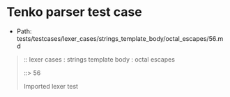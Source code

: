 # Tenko parser test case

- Path: tests/testcases/lexer_cases/strings_template_body/octal_escapes/56.md

> :: lexer cases : strings template body : octal escapes
>
> ::> 56
>
> Imported lexer test
>
> <template body> ZeroToThreeOctalDigit [lookahead @{x2209}@ OctalDigit] (eol/eof)

## FAIL

## Input

`````js
`${"-->"}\00
`````

## Output

_Note: the whole output block is auto-generated. Manual changes will be overwritten!_

Below follow outputs in four parsing modes: sloppy mode, strict mode script goal, module goal, web compat mode (always sloppy).

Note that the output parts are auto-generated by the test runner to reflect actual result.

### Sloppy mode

Parsed with script goal and as if the code did not start with strict mode header.

`````
throws: Lexer error!
    Illegal legacy octal escape in template, where octal escapes are never allowed

start@1:0, error@1:8
╔══╦════════════════
 1 ║ `${"-->"}\00
   ║         ^^^^------- error
╚══╩════════════════

`````

### Strict mode

Parsed with script goal but as if it was starting with `"use strict"` at the top.

_Output same as sloppy mode._

### Module goal

Parsed with the module goal.

_Output same as sloppy mode._

### Web compat mode

Parsed in sloppy script mode but with the web compat flag enabled.

_Output same as sloppy mode._
